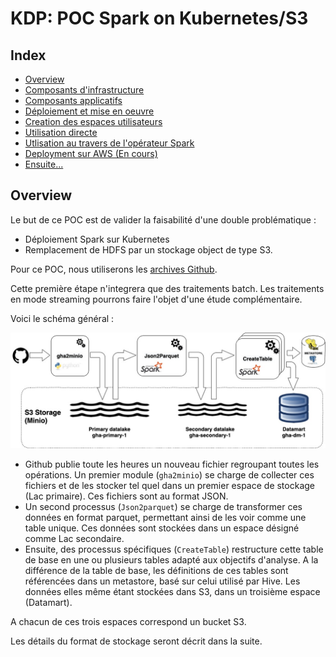 # KDP: POC Spark on Kubernetes/S3

## Index

- [Overview](#Overview)
- [Composants d'infrastructure](docs/composants_infrastructure.md)
- [Composants applicatifs](docs/composants_applicatifs.md)
- [Déploiement et mise en oeuvre](docs/deploiement.md)
- [Creation des espaces utilisateurs](docs/creation_espace_utilisateur.md)
- [Utilisation directe](docs/utilisation_directe.md)
- [Utlisation au travers de l'opérateur Spark](docs/utilisation_spark_operator.md)
- [Deployment sur AWS (En cours)](docs/aws.md) 
- [Ensuite...](docs/ensuite.md)

## Overview

Le but de ce POC est de valider la faisabilité d'une double problématique :

- Déploiement Spark sur Kubernetes
- Remplacement de HDFS par un stockage object de type S3.

Pour ce POC, nous utiliserons les [archives Github](https://www.gharchive.org/).

Cette première étape n'integrera que des traitements batch. Les traitements en mode streaming pourrons faire l'objet d'une étude complémentaire.

Voici le schéma général :

![](docs/overview.jpg)

- Github publie toute les heures un nouveau fichier regroupant toutes les opérations. Un premier module (`gha2minio`) se charge de collecter 
  ces fichiers et de les stocker tel quel dans un premier espace de stockage (Lac primaire). Ces fichiers sont au format JSON.
- Un second processus (`Json2parquet`) se charge de transformer ces données en format parquet, permettant ainsi de les voir comme une table unique. Ces données sont stockées dans un espace désigné comme Lac secondaire.
- Ensuite, des processus spécifiques (`CreateTable`) restructure cette table de base en une ou plusieurs tables adapté aux objectifs d'analyse. A la différence de la table de base, les définitions de ces tables sont référencées dans un metastore, basé sur celui utilisé par Hive. Les données elles même étant stockées dans S3, dans un troisième espace (Datamart).

A chacun de ces trois espaces correspond un bucket S3. 

Les détails du format de stockage seront décrit dans la suite.
